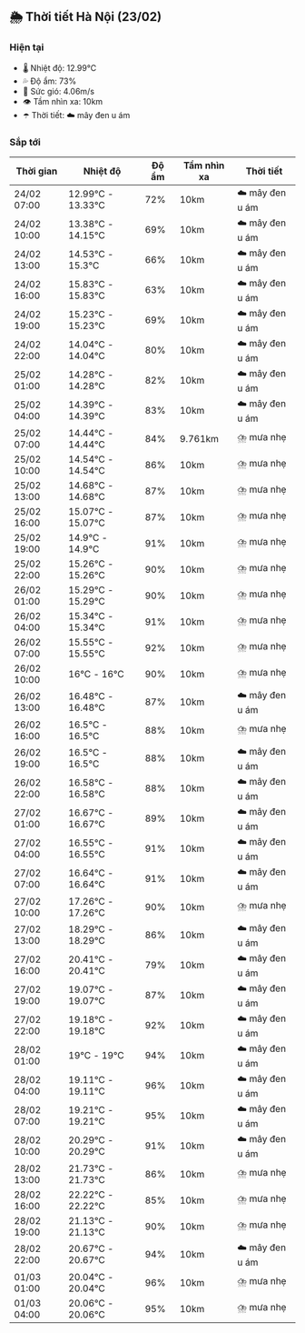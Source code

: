 ## 🌦️ Thời tiết Hà Nội (23/02)

### Hiện tại

- 🌡️ Nhiệt độ: 12.99℃
- 💦 Độ ẩm: 73%
- 💨 Sức gió: 4.06m/s
- 👁️ Tầm nhìn xa: 10km
- ☂️ Thời tiết: ☁️ mây đen u ám

### Sắp tới

| Thời gian | Nhiệt độ | Độ ẩm | Tầm nhìn xa | Thời tiết |
| --- | --- | --- | --- | --- |
| 24/02 07:00 | 12.99℃ - 13.33℃ | 72% | 10km | ☁️ mây đen u ám |
| 24/02 10:00 | 13.38℃ - 14.15℃ | 69% | 10km | ☁️ mây đen u ám |
| 24/02 13:00 | 14.53℃ - 15.3℃ | 66% | 10km | ☁️ mây đen u ám |
| 24/02 16:00 | 15.83℃ - 15.83℃ | 63% | 10km | ☁️ mây đen u ám |
| 24/02 19:00 | 15.23℃ - 15.23℃ | 69% | 10km | ☁️ mây đen u ám |
| 24/02 22:00 | 14.04℃ - 14.04℃ | 80% | 10km | ☁️ mây đen u ám |
| 25/02 01:00 | 14.28℃ - 14.28℃ | 82% | 10km | ☁️ mây đen u ám |
| 25/02 04:00 | 14.39℃ - 14.39℃ | 83% | 10km | ☁️ mây đen u ám |
| 25/02 07:00 | 14.44℃ - 14.44℃ | 84% | 9.761km | ⛈️ mưa nhẹ |
| 25/02 10:00 | 14.54℃ - 14.54℃ | 86% | 10km | ⛈️ mưa nhẹ |
| 25/02 13:00 | 14.68℃ - 14.68℃ | 87% | 10km | ⛈️ mưa nhẹ |
| 25/02 16:00 | 15.07℃ - 15.07℃ | 87% | 10km | ⛈️ mưa nhẹ |
| 25/02 19:00 | 14.9℃ - 14.9℃ | 91% | 10km | ⛈️ mưa nhẹ |
| 25/02 22:00 | 15.26℃ - 15.26℃ | 90% | 10km | ⛈️ mưa nhẹ |
| 26/02 01:00 | 15.29℃ - 15.29℃ | 90% | 10km | ⛈️ mưa nhẹ |
| 26/02 04:00 | 15.34℃ - 15.34℃ | 91% | 10km | ⛈️ mưa nhẹ |
| 26/02 07:00 | 15.55℃ - 15.55℃ | 92% | 10km | ⛈️ mưa nhẹ |
| 26/02 10:00 | 16℃ - 16℃ | 90% | 10km | ⛈️ mưa nhẹ |
| 26/02 13:00 | 16.48℃ - 16.48℃ | 87% | 10km | ☁️ mây đen u ám |
| 26/02 16:00 | 16.5℃ - 16.5℃ | 88% | 10km | ⛈️ mưa nhẹ |
| 26/02 19:00 | 16.5℃ - 16.5℃ | 88% | 10km | ☁️ mây đen u ám |
| 26/02 22:00 | 16.58℃ - 16.58℃ | 88% | 10km | ☁️ mây đen u ám |
| 27/02 01:00 | 16.67℃ - 16.67℃ | 89% | 10km | ☁️ mây đen u ám |
| 27/02 04:00 | 16.55℃ - 16.55℃ | 91% | 10km | ☁️ mây đen u ám |
| 27/02 07:00 | 16.64℃ - 16.64℃ | 91% | 10km | ☁️ mây đen u ám |
| 27/02 10:00 | 17.26℃ - 17.26℃ | 90% | 10km | ⛈️ mưa nhẹ |
| 27/02 13:00 | 18.29℃ - 18.29℃ | 86% | 10km | ☁️ mây đen u ám |
| 27/02 16:00 | 20.41℃ - 20.41℃ | 79% | 10km | ☁️ mây đen u ám |
| 27/02 19:00 | 19.07℃ - 19.07℃ | 87% | 10km | ☁️ mây đen u ám |
| 27/02 22:00 | 19.18℃ - 19.18℃ | 92% | 10km | ☁️ mây đen u ám |
| 28/02 01:00 | 19℃ - 19℃ | 94% | 10km | ☁️ mây đen u ám |
| 28/02 04:00 | 19.11℃ - 19.11℃ | 96% | 10km | ☁️ mây đen u ám |
| 28/02 07:00 | 19.21℃ - 19.21℃ | 95% | 10km | ☁️ mây đen u ám |
| 28/02 10:00 | 20.29℃ - 20.29℃ | 91% | 10km | ☁️ mây đen u ám |
| 28/02 13:00 | 21.73℃ - 21.73℃ | 86% | 10km | ⛈️ mưa nhẹ |
| 28/02 16:00 | 22.22℃ - 22.22℃ | 85% | 10km | ⛈️ mưa nhẹ |
| 28/02 19:00 | 21.13℃ - 21.13℃ | 90% | 10km | ⛈️ mưa nhẹ |
| 28/02 22:00 | 20.67℃ - 20.67℃ | 94% | 10km | ☁️ mây đen u ám |
| 01/03 01:00 | 20.04℃ - 20.04℃ | 96% | 10km | ⛈️ mưa nhẹ |
| 01/03 04:00 | 20.06℃ - 20.06℃ | 95% | 10km | ⛈️ mưa nhẹ |
